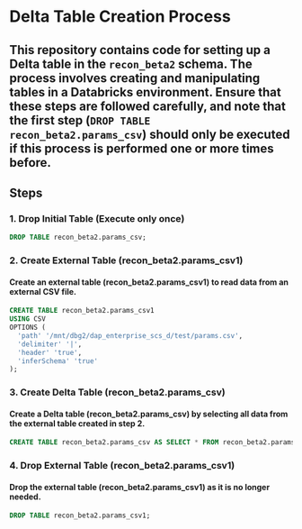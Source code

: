 # Delta Table Creation Process

## This repository contains code for setting up a Delta table in the `recon_beta2` schema. The process involves creating and manipulating tables in a Databricks environment. Ensure that these steps are followed carefully, and note that the first step (`DROP TABLE recon_beta2.params_csv`) should only be executed if this process is performed one or more times before.

## Steps

### 1. Drop Initial Table (Execute only once)
```sql
DROP TABLE recon_beta2.params_csv;
```
### 2. Create External Table (recon_beta2.params_csv1)
#### Create an external table (recon_beta2.params_csv1) to read data from an external CSV file.

```sql
CREATE TABLE recon_beta2.params_csv1
USING CSV
OPTIONS (
  'path' '/mnt/dbg2/dap_enterprise_scs_d/test/params.csv',
  'delimiter' '|',       
  'header' 'true',        
  'inferSchema' 'true'
);
```

### 3. Create Delta Table (recon_beta2.params_csv)
#### Create a Delta table (recon_beta2.params_csv) by selecting all data from the external table created in step 2.

```sql
CREATE TABLE recon_beta2.params_csv AS SELECT * FROM recon_beta2.params_csv1;
```

### 4. Drop External Table (recon_beta2.params_csv1)
#### Drop the external table (recon_beta2.params_csv1) as it is no longer needed.

```sql
DROP TABLE recon_beta2.params_csv1;
```